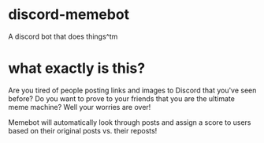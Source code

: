 # discord-memebot
A discord bot that does things^tm

# what exactly is this?
Are you tired of people posting links and images to Discord that you've seen before? 
Do you want to prove to your friends that you are the ultimate meme machine?
Well your worries are over!

Memebot will automatically look through posts and assign a score to users based on their original posts vs. their reposts!


